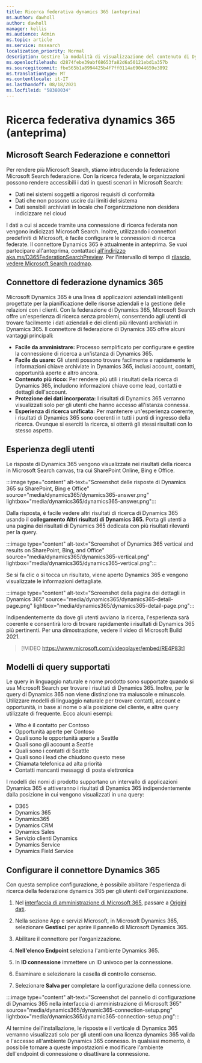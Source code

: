 ```yaml
---
title: Ricerca federativa dynamics 365 (anteprima)
ms.author: dawholl
author: dawholl
manager: kellis
ms.audience: Admin
ms.topic: article
ms.service: mssearch
localization_priority: Normal
description: Gestire la modalità di visualizzazione del contenuto di Dynamics 365 nei risultati della ricerca
ms.openlocfilehash: d2874febe39abf68653fa82d6a50121ebd1a357b
ms.sourcegitcommit: fbe565b1a8994425b4f7ff0114a69044659e3892
ms.translationtype: MT
ms.contentlocale: it-IT
ms.lasthandoff: 08/18/2021
ms.locfileid: "58380034"
---
```

# <a name="dynamics-365-federation-search-preview"></a>Ricerca federativa dynamics 365 (anteprima)

## <a name="microsoft-search-federation-and-connectors"></a>Microsoft Search Federazione e connettori

Per rendere più Microsoft Search, stiamo introducendo la federazione Microsoft Search federazione. Con la ricerca federata, le organizzazioni possono rendere accessibili i dati in questi scenari in Microsoft Search:

* Dati nei sistemi soggetti a rigorosi requisiti di conformità
* Dati che non possono uscire dai limiti del sistema
* Dati sensibili archiviati in locale che l'organizzazione non desidera indicizzare nel cloud

I dati a cui si accede tramite una connessione di ricerca federata non vengono indicizzati Microsoft Search. Inoltre, utilizzando i connettori predefiniti di Microsoft, è facile configurare le connessioni di ricerca federate. Il connettore Dynamics 365 è attualmente in anteprima. Se vuoi partecipare all'anteprima, contattaci [all'indirizzo aka.ms/D365FederationSearchPreview](https://aka.ms/D365FederationSearchPreview). Per l'intervallo di tempo di [rilascio, vedere Microsoft Search roadmap](https://www.microsoft.com/microsoft-365/roadmap?filters=Microsoft%20Search).

## <a name="dynamics-365-federation-connector"></a>Connettore di federazione dynamics 365

Microsoft Dynamics 365 è una linea di applicazioni aziendali intelligenti progettate per la pianificazione delle risorse aziendali e la gestione delle relazioni con i clienti. Con la federazione di Dynamics 365, Microsoft Search offre un'esperienza di ricerca senza problemi, consentendo agli utenti di trovare facilmente i dati aziendali e dei clienti più rilevanti archiviati in Dynamics 365. Il connettore di federazione di Dynamics 365 offre alcuni vantaggi principali:

* **Facile da amministrare:** Processo semplificato per configurare e gestire la connessione di ricerca a un'istanza di Dynamics 365.
* **Facile da usare:** Gli utenti possono trovare facilmente e rapidamente le informazioni chiave archiviate in Dynamics 365, inclusi account, contatti, opportunità aperte e altro ancora.
* **Contenuto più ricco:** Per rendere più utili i risultati della ricerca di Dynamics 365, includono informazioni chiave come lead, contatti e dettagli dell'account.
* **Protezione dei dati incorporata:** I risultati di Dynamics 365 verranno visualizzati solo per gli utenti che hanno accesso all'istanza connessa.
* **Esperienza di ricerca unificata:** Per mantenere un'esperienza coerente, i risultati di Dynamics 365 sono coerenti in tutti i punti di ingresso della ricerca. Ovunque si eserciti la ricerca, si otterrà gli stessi risultati con lo stesso aspetto.

## <a name="what-users-experience"></a>Esperienza degli utenti

Le risposte di Dynamics 365 vengono visualizzate nei risultati della ricerca in Microsoft Search canvas, tra cui SharePoint Online, Bing e Office.

:::image type="content" alt-text="Screenshot delle risposte di Dynamics 365 su SharePoint, Bing e Office" source="media/dynamics365/dynamics365-answer.png" lightbox="media/dynamics365/dynamics365-answer.png":::

Dalla risposta, è facile vedere altri risultati di ricerca di Dynamics 365 usando il **collegamento Altri risultati di Dynamics 365.** Porta gli utenti a una pagina dei risultati di Dynamics 365 dedicata con più risultati rilevanti per la query.

:::image type="content" alt-text="Screenshot of Dynamics 365 vertical and results on SharePoint, Bing, and Office" source="media/dynamics365/dynamics365-vertical.png" lightbox="media/dynamics365/dynamics365-vertical.png":::

Se si fa clic o si tocca un risultato, viene aperto Dynamics 365 e vengono visualizzate le informazioni dettagliate.

:::image type="content" alt-text="Screenshot della pagina dei dettagli in Dynamics 365" source="media/dynamics365/dynamics365-detail-page.png" lightbox="media/dynamics365/dynamics365-detail-page.png":::

Indipendentemente da dove gli utenti avviano la ricerca, l'esperienza sarà coerente e consentirà loro di trovare rapidamente i risultati di Dynamics 365 più pertinenti. Per una dimostrazione, vedere il video di Microsoft Build 2021.

> [!VIDEO https://www.microsoft.com/videoplayer/embed/RE4P83t]

## <a name="supported-query-patterns"></a>Modelli di query supportati

Le query in linguaggio naturale e nome prodotto sono supportate quando si usa Microsoft Search per trovare i risultati di Dynamics 365. Inoltre, per le query di Dynamics 365 non viene distinzione tra maiuscole e minuscole. Utilizzare modelli di linguaggio naturale per trovare contatti, account e opportunità, in base al nome o alla posizione del cliente, e altre query utilizzate di frequente. Ecco alcuni esempi:

* Who è il contatto per Contoso
* Opportunità aperte per Contoso
* Quali sono le opportunità aperte a Seattle
* Quali sono gli account a Seattle
* Quali sono i contatti di Seattle
* Quali sono i lead che chiudono questo mese
* Chiamata telefonica ad alta priorità
* Contatti mancanti messaggi di posta elettronica

I modelli dei nomi di prodotto supportano un intervallo di applicazioni Dynamics 365 e attiveranno i risultati di Dynamics 365 indipendentemente dalla posizione in cui vengono visualizzati in una query:

* D365
* Dynamics 365
* Dynamics365
* Dynamics CRM
* Dynamics Sales
* Servizio clienti Dynamics
* Dynamics Service
* Dynamics Field Service

## <a name="configure-the-dynamics-365-connector"></a>Configurare il connettore Dynamics 365

Con questa semplice configurazione, è possibile abilitare l'esperienza di ricerca della federazione dynamics 365 per gli utenti dell'organizzazione.

1. Nel [interfaccia di amministrazione di Microsoft 365](https://admin.microsoft.com), passare a [Origini dati](https://admin.microsoft.com/Adminportal/Home#/MicrosoftSearch/connectors).

2. Nella sezione App e servizi Microsoft, in Microsoft Dynamics 365, selezionare **Gestisci** per aprire il pannello di Microsoft Dynamics 365.

3. Abilitare il connettore per l'organizzazione.

4. **Nell'elenco Endpoint** seleziona l'ambiente Dynamics 365.

5. In **ID connessione** immettere un ID univoco per la connessione.

6. Esaminare e selezionare la casella di controllo consenso.

7. Selezionare **Salva per** completare la configurazione della connessione.

:::image type="content" alt-text="Screenshot del pannello di configurazione di Dynamics 365 nella interfaccia di amministrazione di Microsoft 365" source="media/dynamics365/dynamic365-connection-setup.png" lightbox="media/dynamics365/dynamic365-connection-setup.png":::

Al termine dell'installazione, le risposte e il verticale di Dynamics 365 verranno visualizzati solo per gli utenti con una licenza dynamics 365 valida e l'accesso all'ambiente Dynamics 365 connesso. In qualsiasi momento, è possibile tornare a queste impostazioni e modificare l'ambiente dell'endpoint di connessione o disattivare la connessione.
